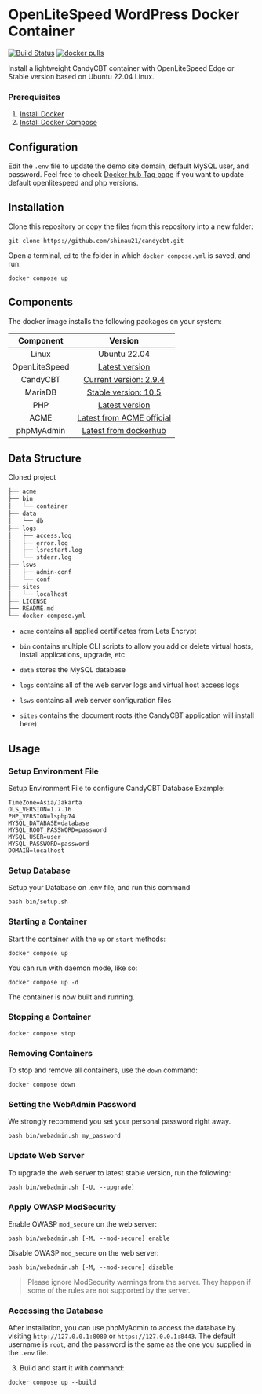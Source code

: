 # OpenLiteSpeed WordPress Docker Container
[![Build Status](https://github.com/shinau21/candycbt/workflows/docker-build/badge.svg)](https://github.com/shinau21/candycbt/actions/)
[![docker pulls](https://img.shields.io/docker/pulls/shinau/candycbt?style=flat&color=blue)](https://hub.docker.com/r/shinau/candycbt)

Install a lightweight CandyCBT container with OpenLiteSpeed Edge or Stable version based on Ubuntu 22.04 Linux.

### Prerequisites
1. [Install Docker](https://www.docker.com/)
2. [Install Docker Compose](https://docs.docker.com/compose/)

## Configuration
Edit the `.env` file to update the demo site domain, default MySQL user, and password.
Feel free to check [Docker hub Tag page](https://hub.docker.com/repository/docker/shinau21/openlitespeed/tags) if you want to update default openlitespeed and php versions. 

## Installation
Clone this repository or copy the files from this repository into a new folder:
```
git clone https://github.com/shinau21/candycbt.git
```
Open a terminal, `cd` to the folder in which `docker compose.yml` is saved, and run:
```
docker compose up
```
## Components
The docker image installs the following packages on your system:

|Component|Version|
| :-------------: | :-------------: |
|Linux|Ubuntu 22.04|
|OpenLiteSpeed|[Latest version](https://openlitespeed.org/downloads/)|
|CandyCBT|[Current version: 2.9.4](https://cbtcandy.com/)|
|MariaDB|[Stable version: 10.5](https://hub.docker.com/_/mariadb)|
|PHP|[Latest version](http://rpms.shinau21.com/debian/)|
|ACME|[Latest from ACME official](https://github.com/acmesh-official/get.acme.sh)|
|phpMyAdmin|[Latest from dockerhub](https://hub.docker.com/r/bitnami/phpmyadmin/)|

## Data Structure
Cloned project 
```bash
├── acme
├── bin
│   └── container
├── data
│   └── db
├── logs
│   ├── access.log
│   ├── error.log
│   ├── lsrestart.log
│   └── stderr.log
├── lsws
│   ├── admin-conf
│   └── conf
├── sites
│   └── localhost
├── LICENSE
├── README.md
└── docker-compose.yml
```

  * `acme` contains all applied certificates from Lets Encrypt

  * `bin` contains multiple CLI scripts to allow you add or delete virtual hosts, install applications, upgrade, etc 

  * `data` stores the MySQL database

  * `logs` contains all of the web server logs and virtual host access logs

  * `lsws` contains all web server configuration files

  * `sites` contains the document roots (the CandyCBT application will install here)

## Usage
### Setup Environment File
Setup Environment File to configure CandyCBT Database
Example:
```
TimeZone=Asia/Jakarta
OLS_VERSION=1.7.16
PHP_VERSION=lsphp74
MYSQL_DATABASE=database
MYSQL_ROOT_PASSWORD=password
MYSQL_USER=user
MYSQL_PASSWORD=password
DOMAIN=localhost
```
### Setup Database
Setup your Database on .env file, and run this command
```
bash bin/setup.sh
```
### Starting a Container
Start the container with the `up` or `start` methods:
```
docker compose up
```
You can run with daemon mode, like so:
```
docker compose up -d
```
The container is now built and running. 
### Stopping a Container
```
docker compose stop
```
### Removing Containers
To stop and remove all containers, use the `down` command:
```
docker compose down
```
### Setting the WebAdmin Password
We strongly recommend you set your personal password right away.
```
bash bin/webadmin.sh my_password
```
### Update Web Server
To upgrade the web server to latest stable version, run the following:
```
bash bin/webadmin.sh [-U, --upgrade]
```
### Apply OWASP ModSecurity
Enable OWASP `mod_secure` on the web server: 
```
bash bin/webadmin.sh [-M, --mod-secure] enable
```
Disable OWASP `mod_secure` on the web server: 
```
bash bin/webadmin.sh [-M, --mod-secure] disable
```
>Please ignore ModSecurity warnings from the server. They happen if some of the rules are not supported by the server.
### Accessing the Database
After installation, you can use phpMyAdmin to access the database by visiting `http://127.0.0.1:8080` or `https://127.0.0.1:8443`. The default username is `root`, and the password is the same as the one you supplied in the `.env` file.

3. Build and start it with command:
```
docker compose up --build
```